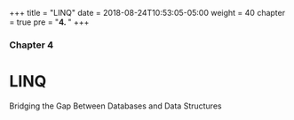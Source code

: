 +++
title = "LINQ"
date = 2018-08-24T10:53:05-05:00
weight = 40
chapter = true
pre = "<b>4. </b>"
+++

### Chapter 4

# LINQ

Bridging the Gap Between Databases and Data Structures

